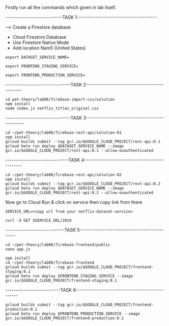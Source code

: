 Firstly run all the commands which given in lab itself.

----------------------------TASK 1---------------------------------------

--> Create a Firestore database

- Cloud Firestore Database
- Use Firestore Native Mode
- Add location Nam5 (United States)

```
export DATASET_SERVICE_NAME=
```

```
export FRONTEND_STAGING_SERVICE=
```

```
export FRONTEND_PRODUCTION_SERVICE=
```

--------------------------------TASK 2----------------------------------------------
```
cd pet-theory/lab06/firebase-import-csv/solution
npm install
node index.js netflix_titles_original.csv
```

--------------------------------TASK 3-----------------------------------------------
```
cd ~/pet-theory/lab06/firebase-rest-api/solution-01
npm install
gcloud builds submit --tag gcr.io/$GOOGLE_CLOUD_PROJECT/rest-api:0.1
gcloud beta run deploy $DATASET_SERVICE_NAME --image gcr.io/$GOOGLE_CLOUD_PROJECT/rest-api:0.1 --allow-unauthenticated
```

-------------------------------TASK 4-----------------------------------------------

```
cd ~/pet-theory/lab06/firebase-rest-api/solution-02
npm install
gcloud builds submit --tag gcr.io/$GOOGLE_CLOUD_PROJECT/rest-api:0.2
gcloud beta run deploy $DATASET_SERVICE_NAME --image gcr.io/$GOOGLE_CLOUD_PROJECT/rest-api:0.2 --allow-unauthenticated
```

Now go to Cloud Run & click on service then copy link from there 

```
SERVICE_URL=<copy url from your netflix-dataset-service>
```
```
curl -X GET $SERVICE_URL/2019
```

-----------------------------TASK 5----------------------------------------------

```
cd ~/pet-theory/lab06/firebase-frontend/public
nano app.js
```

```
npm install
cd ~/pet-theory/lab06/firebase-frontend
gcloud builds submit --tag gcr.io/$GOOGLE_CLOUD_PROJECT/frontend-staging:0.1
gcloud beta run deploy $FRONTEND_STAGING_SERVICE --image gcr.io/$GOOGLE_CLOUD_PROJECT/frontend-staging:0.1
```

---------------------------TASK 6-------------------------------------------------

```
gcloud builds submit --tag gcr.io/$GOOGLE_CLOUD_PROJECT/frontend-production:0.1
gcloud beta run deploy $FRONTEND_PRODUCTION_SERVICE --image gcr.io/$GOOGLE_CLOUD_PROJECT/frontend-production:0.1
```
